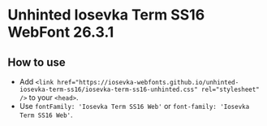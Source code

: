 # Unhinted Iosevka Term SS16 WebFont 26.3.1

## How to use

- Add `<link href="https://iosevka-webfonts.github.io/unhinted-iosevka-term-ss16/iosevka-term-ss16-unhinted.css" rel="stylesheet" />` to your `<head>`.
- Use `fontFamily: 'Iosevka Term SS16 Web'` or `font-family: 'Iosevka Term SS16 Web'`.
